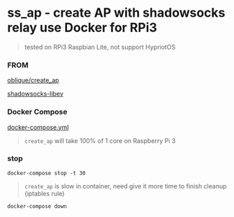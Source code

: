 ss_ap - create AP with shadowsocks relay use Docker for RPi3
===

> tested on RPi3 Raspbian Lite, not support HypriotOS

### FROM

[oblique/create_ap](https://github.com/oblique/create_ap)

[shadowsocks-libev](https://github.com/shadowsocks/shadowsocks-libev)

### Docker Compose

[docker-compose.yml](./docker-compose/docker-compose.yml)

> `create_ap` will take 100% of 1 core on Raspberry Pi 3

### stop

```
docker-compose stop -t 30
```

> `create_ap` is slow in container, need give it more time to finish cleanup (iptables rule)

```
docker-compose down
```
